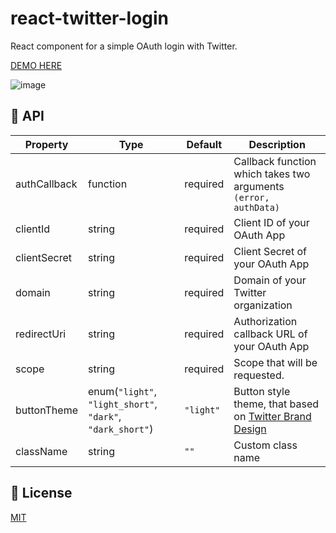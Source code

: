 # react-twitter-login

<!-- [![npm](https://img.shields.io/npm/v/react-twitter-login?logo=npm&cacheSeconds=1800)](https://www.npmjs.com/package/react-twitter-login)
[![npm bundle size](https://img.shields.io/bundlephobia/minzip/react-twitter-login?cacheSeconds=1800)](https://www.npmjs.com/package/react-twitter-login)
[![npm](https://img.shields.io/npm/dt/react-twitter-login?cacheSeconds=1800)](https://www.npmjs.com/package/react-twitter-login) -->

React component for a simple OAuth login with Twitter.

[DEMO HERE](https://alexandrtovmach.github.io/react-twitter-login/)

![image](https://user-images.githubusercontent.com/28801003/70518342-dc895280-1b42-11ea-905a-eed1bdf63694.png)

<!-- ## 🚀 Get Started

Follow these steps to start using React Twitter Login:

1. Installation

   ```sh
   # with npm
   npm i react-twitter-login

   # with yarn
   yarn add react-twitter-login
   ```

2. Import and configure component.

   ```jsx
   import React from "react";
   import TwitterLogin from "react-twitter-login";

   export default props => {
     const authHandler = (err, data) => {
       console.log(err, data);
     };

     return (
       <TwitterLogin
         authCallback={authHandler}
         clientId={CLIENT_ID}
         clientSecret={CLIENT_SECRET}
         domain={ORG_DOMAIN}
         redirectUri={REDIRECT_URI}
         scope={SCOPE}
       />
     );
   };
   ```

3. Find more info about keys and OAuth apps in official docs. -->

## 📖 API

| Property     | Type                                                       | Default   | Description                                                                                                            |
| ------------ | ---------------------------------------------------------- | --------- | ---------------------------------------------------------------------------------------------------------------------- |
| authCallback | function                                                   | required  | Callback function which takes two arguments `(error, authData)`                                                        |
| clientId     | string                                                     | required  | Client ID of your OAuth App                                                                                            |
| clientSecret | string                                                     | required  | Client Secret of your OAuth App                                                                                        |
| domain       | string                                                     | required  | Domain of your Twitter organization                                                                                    |
| redirectUri  | string                                                     | required  | Authorization callback URL of your OAuth App                                                                           |
| scope        | string                                                     | required  | Scope that will be requested.                                                                                          |
| buttonTheme  | enum(`"light"`, `"light_short"`, `"dark"`, `"dark_short"`) | `"light"` | Button style theme, that based on [Twitter Brand Design](https://about.twitter.com/en_us/company/brand-resources.html) |
| className    | string                                                     | `""`      | Custom class name                                                                                                      |

## 📝 License

[MIT](https://github.com/alexandrtovmach/react-twitter-login/blob/master/LICENSE)
